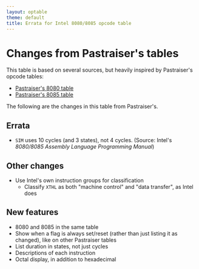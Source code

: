 ```yaml
---
layout: optable
theme: default
title: Errata for Intel 8080/8085 opcode table
---
```


Changes from Pastraiser's tables
================================

This table is based on several sources, but heavily inspired by Pastraiser's opcode tables:

* [Pastraiser's 8080 table](https://pastraiser.com/cpu/i8080/i8080_opcodes.html)
* [Pastraiser's 8085 table](https://pastraiser.com/cpu/i8085/i8085_opcodes.html)

The following are the changes in this table from Pastraiser's.

Errata
------
* `SIM` uses 10 cycles (and 3 states), not 4 cycles. (Source: Intel's _8080/8085 Assembly Language Programming Manual_)

Other changes
-------------
* Use Intel's own instruction groups for classification
  * Classify `XTHL` as both "machine control" and "data transfer", as Intel does

New features
------------
* 8080 and 8085 in the same table
* Show when a flag is always set/reset (rather than just listing it as changed), like on other Pastraiser tables
* List duration in states, not just cycles
* Descriptions of each instruction
* Octal display, in addition to hexadecimal
